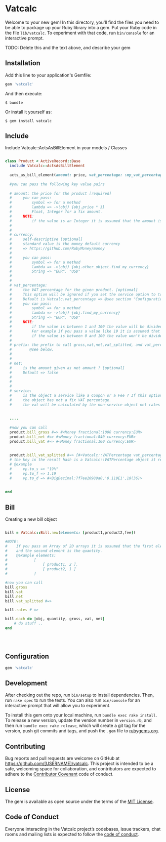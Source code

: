 # Vatcalc

Welcome to your new gem! In this directory, you'll find the files you need to be able to package up your Ruby library into a gem. Put your Ruby code in the file `lib/vatcalc`. To experiment with that code, run `bin/console` for an interactive prompt.

TODO: Delete this and the text above, and describe your gem

## Installation

Add this line to your application's Gemfile:

```ruby
gem 'vatcalc'
```

And then execute:

    $ bundle

Or install it yourself as:

    $ gem install vatcalc

## Include

Include Vatcalc::ActsAsBillElement in your models / Classes

```ruby

class Product < ActiveRecord::Base
  include Vatcalc::ActsAsBillElement
  
  acts_as_bill_element(amount: price, vat_percentage: :my_vat_percentage_field, currency: "EUR", prefix: :bill)
  
  #you can pass the following key value pairs
  
  # amount: the price for the product [required]
  #     you can pass:
  #         symbol => for a method 
  #         lambda => ->(obj) {obj.price * 3}
  #         Float, Integer for a fix amount.
  #     NOTE: 
  #         if the value is an Integer it is assumed that the amount is given in cents.
  # 
  #
  # currency: 
  #     self-descriptive [optional] 
  #     standard value is the money default currency
  #     => https://github.com/RubyMoney/money
  #
  #     you can pass: 
  #         symbol => for a method 
  #         lambda => ->(obj) {obj.other_object.find_my_currency}
  #         String => "EUR", "USD"
  #
  #
  # vat_percentage: 
  #     the VAT percentage for the given product. [optional]
  #     This option will be ignored if you set the service option to true. +see below+
  #     Default is Vatcalc.vat_percentage => @see section "Configuration"
  #     you can pass: 
  #         symbol => for a method 
  #         lambda => ->(obj) {obj.find_my_currency}
  #         String => "EUR", "USD"
  #     NOTE: 
  #         if the value is between 1 and 100 the value will be divided by 100. 
  #         For example if you pass a value like 19 it is assumed that you mean 19% 
  #         if the value is between 0 and 100 the value won't be divided. 
  #
  # prefix: the prefix to call gross,vat,net,vat_splitted, and vat_percentage on your object.
  #        @see below.
  #
  #
  # net: 
  #     is the amount given as net amount ? [optional]
  #     Default => false
  #
  #
  #
  # service:
  #     is the object a service like a Coupon or a Fee ? If this option is set to true
  #     the object has not a fix VAT percentage.
  #     the vat will be calculated by the non-service object net rates in a bill.
  
  
  ....
  
  #now you can call 
  product.bill_gross #=> #<Money fractional:1000 currency:EUR>
  product.bill_net #=> #<Money fractional:840 currency:EUR> 
  product.bill_vat #=> #<Money fractional:160 currency:EUR> 
  
  
  product.bill_vat_splitted #=> {#<Vatcalc::VATPercentage vat_percentage:19%> => #<Money fractional:160 currency:EUR>}
  # the key in the result hash is a Vatcalc::VATPercentage object it responds to to_f, to_s, to_d
  # @example
  #     vp.to_s => "19%"
  #     vp.to_f => 1.19
  #     vp.to_d => #<BigDecimal:7f7ee20989a0,'0.119E1',18(36)>
  
  
end
```

## Bill

Creating a new bill object
```ruby

bill = Vatcalc::Bill.new(elements: [product1,product2,fee])

#NOTE: 
#    If you pass an Array of 2D arrays it is assumed that the first element in 2D Array is the object
#    and the second element is the quantity.
#    @example elements: 
#            [ 
#                [ product1, 2 ],
#                [ product2, 1 ] 
#            ]

#now you can call
bill.gross
bill.vat
bill.net
bill.vat_splitted #=> 

bill.rates # => 

bill.each do |obj, quantity, gross, vat, net|
    # do stuff .. 
end





```


## Configuration

```ruby
gem 'vatcalc'
```

## Development

After checking out the repo, run `bin/setup` to install dependencies. Then, run `rake spec` to run the tests. You can also run `bin/console` for an interactive prompt that will allow you to experiment.

To install this gem onto your local machine, run `bundle exec rake install`. To release a new version, update the version number in `version.rb`, and then run `bundle exec rake release`, which will create a git tag for the version, push git commits and tags, and push the `.gem` file to [rubygems.org](https://rubygems.org).

## Contributing

Bug reports and pull requests are welcome on GitHub at https://github.com/[USERNAME]/vatcalc. This project is intended to be a safe, welcoming space for collaboration, and contributors are expected to adhere to the [Contributor Covenant](http://contributor-covenant.org) code of conduct.

## License

The gem is available as open source under the terms of the [MIT License](http://opensource.org/licenses/MIT).

## Code of Conduct

Everyone interacting in the Vatcalc project’s codebases, issue trackers, chat rooms and mailing lists is expected to follow the [code of conduct](https://github.com/[USERNAME]/vatcalc/blob/master/CODE_OF_CONDUCT.md).
